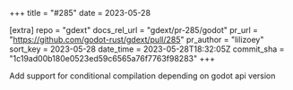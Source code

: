 +++
title = "#285"
date = 2023-05-28

[extra]
repo = "gdext"
docs_rel_url = "gdext/pr-285/godot"
pr_url = "https://github.com/godot-rust/gdext/pull/285"
pr_author = "lilizoey"
sort_key = 2023-05-28
date_time = 2023-05-28T18:32:05Z
commit_sha = "1c19ad00b180e0523ed59c6565a76f7763f98283"
+++

Add support for conditional compilation depending on godot api version
